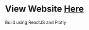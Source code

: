# View Website [Here](https://borisjancic.github.io/Sorting-Algorithms)

Build using ReactJS and Plotly
